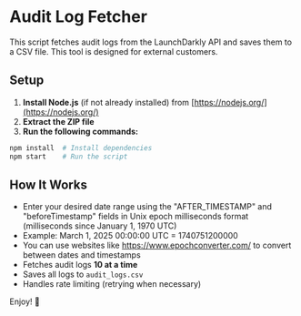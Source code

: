 # Audit Log Fetcher

This script fetches audit logs from the LaunchDarkly API and saves them to a CSV file. This tool is designed for external customers.

## Setup

1. **Install Node.js** (if not already installed) from [https://nodejs.org/](https://nodejs.org/)
2. **Extract the ZIP file**
3. **Run the following commands:**

```sh
npm install  # Install dependencies
npm start    # Run the script
```

## How It Works

- Enter your desired date range using the "AFTER_TIMESTAMP" and "beforeTimestamp" fields in Unix epoch milliseconds format (milliseconds since January 1, 1970 UTC)
- Example: March 1, 2025 00:00:00 UTC = 1740751200000
- You can use websites like https://www.epochconverter.com/ to convert between dates and timestamps
- Fetches audit logs **10 at a time**
- Saves all logs to `audit_logs.csv`
- Handles rate limiting (retrying when necessary)

Enjoy! 🚀
